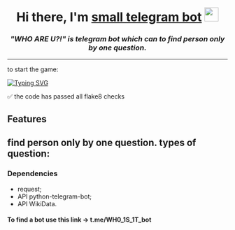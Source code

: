 <h1 align="center">Hi there, I'm <a href="https://t.me/WH0_1S_1T_bot" target="_blank">small telegram bot</a> 
<img src="https://github.com/blackcater/blackcater/raw/main/images/Hi.gif" height="32"/></h1>
<h3 align="center"><i>"WHO ARE U?!" is telegram bot which can to find person only by one question.</i></h3>
<hr>
to start the game:

[![Typing SVG](https://readme-typing-svg.herokuapp.com?color=%2336BCF7&lines=python+telegram_main/py)](https://git.io/typing-svg)

:white_check_mark: the code has passed all flake8 checks
## Features
find person only by one question. types of question:
-
### Dependencies
- request;
- API python-telegram-bot;
- API WikiData.

#### To find a bot use this link -> t.me/WH0_1S_1T_bot
